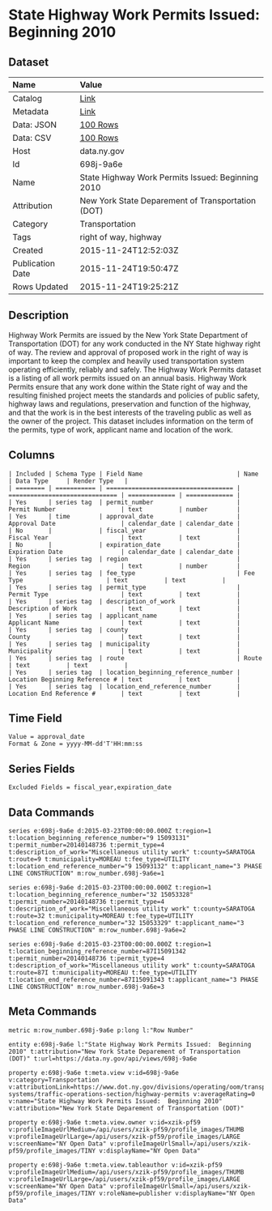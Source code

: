 # State Highway Work Permits Issued: Beginning 2010

## Dataset

| Name | Value |
| :--- | :---- |
| Catalog | [Link](https://catalog.data.gov/dataset/state-highway-work-permits-issued-beginning-2010) |
| Metadata | [Link](https://data.ny.gov/api/views/698j-9a6e) |
| Data: JSON | [100 Rows](https://data.ny.gov/api/views/698j-9a6e/rows.json?max_rows=100) |
| Data: CSV | [100 Rows](https://data.ny.gov/api/views/698j-9a6e/rows.csv?max_rows=100) |
| Host | data.ny.gov |
| Id | 698j-9a6e |
| Name | State Highway Work Permits Issued: Beginning 2010 |
| Attribution | New York State Deparement of Transportation (DOT) |
| Category | Transportation |
| Tags | right of way, highway |
| Created | 2015-11-24T12:52:03Z |
| Publication Date | 2015-11-24T19:50:47Z |
| Rows Updated | 2015-11-24T19:25:21Z |

## Description

Highway Work Permits are issued by the New York State Department of Transportation (DOT) for any work conducted in the NY State highway right of way.  The review and approval of proposed work in the right of way is important to keep the complex and heavily used transportation system operating efficiently, reliably and safely.  The Highway Work Permits dataset is a listing of all work permits issued on an annual basis.  Highway Work Permits ensure that any work done within the State right of way and the resulting finished project meets the standards and policies of public safety, highway laws and regulations, preservation and function of the highway, and that the work is in the best interests of the traveling public as well as the owner of the project. This dataset includes information on the term of the permits, type of work, applicant name and location of the work.

## Columns

```ls
| Included | Schema Type | Field Name                          | Name                           | Data Type     | Render Type   |
| ======== | =========== | =================================== | ============================== | ============= | ============= |
| Yes      | series tag  | permit_number                       | Permit Number                  | text          | number        |
| Yes      | time        | approval_date                       | Approval Date                  | calendar_date | calendar_date |
| No       |             | fiscal_year                         | Fiscal Year                    | text          | text          |
| No       |             | expiration_date                     | Expiration Date                | calendar_date | calendar_date |
| Yes      | series tag  | region                              | Region                         | text          | number        |
| Yes      | series tag  | fee_type                            | Fee Type                       | text          | text          |
| Yes      | series tag  | permit_type                         | Permit Type                    | text          | text          |
| Yes      | series tag  | description_of_work                 | Description of Work            | text          | text          |
| Yes      | series tag  | applicant_name                      | Applicant Name                 | text          | text          |
| Yes      | series tag  | county                              | County                         | text          | text          |
| Yes      | series tag  | municipality                        | Municipality                   | text          | text          |
| Yes      | series tag  | route                               | Route                          | text          | text          |
| Yes      | series tag  | location_beginning_reference_number | Location Beginning Reference # | text          | text          |
| Yes      | series tag  | location_end_reference_number       | Location End Reference #       | text          | text          |
```

## Time Field

```ls
Value = approval_date
Format & Zone = yyyy-MM-dd'T'HH:mm:ss
```

## Series Fields

```ls
Excluded Fields = fiscal_year,expiration_date
```

## Data Commands

```ls
series e:698j-9a6e d:2015-03-23T00:00:00.000Z t:region=1 t:location_beginning_reference_number="9 15093131" t:permit_number=20140148736 t:permit_type=4 t:description_of_work="Miscellaneous utility work" t:county=SARATOGA t:route=9 t:municipality=MOREAU t:fee_type=UTILITY t:location_end_reference_number="9 15093132" t:applicant_name="3 PHASE LINE CONSTRUCTION" m:row_number.698j-9a6e=1

series e:698j-9a6e d:2015-03-23T00:00:00.000Z t:region=1 t:location_beginning_reference_number="32 15053328" t:permit_number=20140148736 t:permit_type=4 t:description_of_work="Miscellaneous utility work" t:county=SARATOGA t:route=32 t:municipality=MOREAU t:fee_type=UTILITY t:location_end_reference_number="32 15053329" t:applicant_name="3 PHASE LINE CONSTRUCTION" m:row_number.698j-9a6e=2

series e:698j-9a6e d:2015-03-23T00:00:00.000Z t:region=1 t:location_beginning_reference_number=87I15091342 t:permit_number=20140148736 t:permit_type=4 t:description_of_work="Miscellaneous utility work" t:county=SARATOGA t:route=87I t:municipality=MOREAU t:fee_type=UTILITY t:location_end_reference_number=87I15091343 t:applicant_name="3 PHASE LINE CONSTRUCTION" m:row_number.698j-9a6e=3
```

## Meta Commands

```ls
metric m:row_number.698j-9a6e p:long l:"Row Number"

entity e:698j-9a6e l:"State Highway Work Permits Issued:  Beginning 2010" t:attribution="New York State Deparement of Transportation (DOT)" t:url=https://data.ny.gov/api/views/698j-9a6e

property e:698j-9a6e t:meta.view v:id=698j-9a6e v:category=Transportation v:attributionLink=https://www.dot.ny.gov/divisions/operating/oom/transportation-systems/traffic-operations-section/highway-permits v:averageRating=0 v:name="State Highway Work Permits Issued:  Beginning 2010" v:attribution="New York State Deparement of Transportation (DOT)"

property e:698j-9a6e t:meta.view.owner v:id=xzik-pf59 v:profileImageUrlMedium=/api/users/xzik-pf59/profile_images/THUMB v:profileImageUrlLarge=/api/users/xzik-pf59/profile_images/LARGE v:screenName="NY Open Data" v:profileImageUrlSmall=/api/users/xzik-pf59/profile_images/TINY v:displayName="NY Open Data"

property e:698j-9a6e t:meta.view.tableauthor v:id=xzik-pf59 v:profileImageUrlMedium=/api/users/xzik-pf59/profile_images/THUMB v:profileImageUrlLarge=/api/users/xzik-pf59/profile_images/LARGE v:screenName="NY Open Data" v:profileImageUrlSmall=/api/users/xzik-pf59/profile_images/TINY v:roleName=publisher v:displayName="NY Open Data"
```